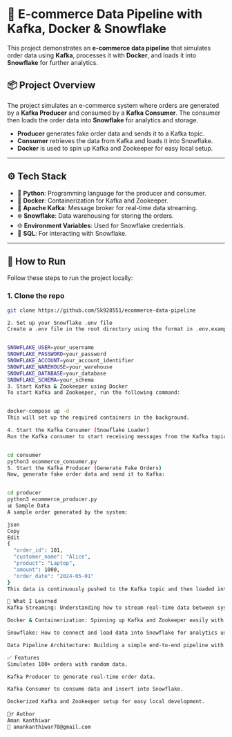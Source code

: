 # 🛒 E-commerce Data Pipeline with Kafka, Docker & Snowflake

This project demonstrates an **e-commerce data pipeline** that simulates order data using **Kafka**, processes it with **Docker**, and loads it into **Snowflake** for further analytics.

## 📦 Project Overview

The project simulates an e-commerce system where orders are generated by a **Kafka Producer** and consumed by a **Kafka Consumer**. The consumer then loads the order data into **Snowflake** for analytics and storage.

- **Producer** generates fake order data and sends it to a Kafka topic.
- **Consumer** retrieves the data from Kafka and loads it into Snowflake.
- **Docker** is used to spin up Kafka and Zookeeper for easy local setup.

---

## ⚙️ Tech Stack

- 🐍 **Python**: Programming language for the producer and consumer.
- 🐳 **Docker**: Containerization for Kafka and Zookeeper.
- 📨 **Apache Kafka**: Message broker for real-time data streaming.
- ❄️ **Snowflake**: Data warehousing for storing the orders.
- 🌐 **Environment Variables**: Used for Snowflake credentials.
- 📜 **SQL**: For interacting with Snowflake.

---

## 🚀 How to Run

Follow these steps to run the project locally:

### 1. Clone the repo

```bash
git clone https://github.com/Sk928551/ecommerce-data-pipeline

2. Set up your Snowflake .env file
Create a .env file in the root directory using the format in .env.example. It should look like this:


SNOWFLAKE_USER=your_username
SNOWFLAKE_PASSWORD=your_password
SNOWFLAKE_ACCOUNT=your_account_identifier
SNOWFLAKE_WAREHOUSE=your_warehouse
SNOWFLAKE_DATABASE=your_database
SNOWFLAKE_SCHEMA=your_schema
3. Start Kafka & Zookeeper using Docker
To start Kafka and Zookeeper, run the following command:


docker-compose up -d
This will set up the required containers in the background.

4. Start the Kafka Consumer (Snowflake Loader)
Run the Kafka consumer to start receiving messages from the Kafka topic and load them into Snowflake:


cd consumer
python3 ecommerce_consumer.py
5. Start the Kafka Producer (Generate Fake Orders)
Now, generate fake order data and send it to Kafka:


cd producer
python3 ecommerce_producer.py
📊 Sample Data
A sample order generated by the system:

json
Copy
Edit
{
  "order_id": 101,
  "customer_name": "Alice",
  "product": "Laptop",
  "amount": 1000,
  "order_date": "2024-05-01"
}
This data is continuously pushed to the Kafka topic and then loaded into Snowflake by the consumer.

🧠 What I Learned
Kafka Streaming: Understanding how to stream real-time data between systems using Kafka.

Docker & Containerization: Spinning up Kafka and Zookeeper easily with Docker for local development.

Snowflake: How to connect and load data into Snowflake for analytics using Python.

Data Pipeline Architecture: Building a simple end-to-end pipeline with real-time data flow and storage.

✅ Features
Simulates 100+ orders with random data.

Kafka Producer to generate real-time order data.

Kafka Consumer to consume data and insert into Snowflake.

Dockerized Kafka and Zookeeper setup for easy local development.

🙋‍♂️ Author
Aman Kanthiwar
📧 amankanthiwar78@gmail.com
